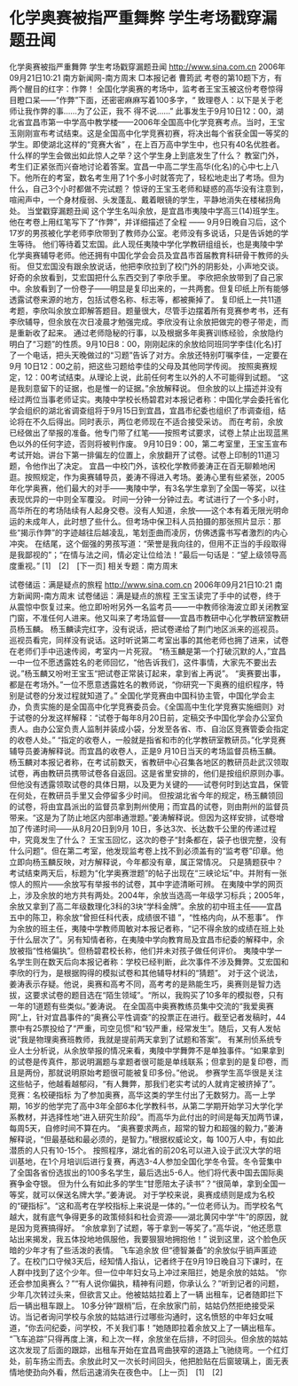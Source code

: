 # 化学奥赛被指严重舞弊 学生考场戳穿漏题丑闻

化学奥赛被指严重舞弊 学生考场戳穿漏题丑闻
http://www.sina.com.cn 2006年09月21日10:21 南方新闻网-南方周末
□本报记者 曹筠武
考卷的第10题下方，有两个醒目的红字：作弊！
全国化学奥赛的考场中，监考者王宝玉被这份考卷惊得目瞪口呆——“作弊”下面，还密密麻麻写着100多字，“ 致理卷人：以下是关于老师让我作弊的事……为了公正，我不
得不说……”
此事发生于9月10日12：00，湖北省宜昌市第一中学高中教学楼——2006年全国高中化学竞赛考点。当时，王宝玉刚刚宣布考试结束。这是全国高中化学竞赛初赛，将决出每个省获全国一等奖的学生。即使湖北这样的“竞赛大省” ，在上百万高中学生中，也只有40名优胜者。
什么样的学生会做出如此惊人之举？这个学生身上到底发生了什么？
教室门外，考生们正紧张而兴奋地讨论着答案。宜昌一中高二学生高华(化名)的心中七上八下。他所在的考室，数名考生用了1个多小时就答完了，轻松地走出了考场。但为什么，自己3个小时都做不完试题？
惊讶的王宝玉老师和疑惑的高华没有注意到，喧闹声中，一个身材瘦弱、头发蓬乱、戴着眼镜的学生，平静地消失在楼梯拐角处。
当堂戳穿漏题丑闻
这个学生名叫余放，是宜昌市夷陵中学高三(14)班学生。他在考卷上用红笔写下了“作弊”，并详细描述了全程 ——
9月9日晚自习后，这个17岁的男孩被化学老师李欣带到了教师办公室。老师没有多说话，只是告诉她的学生等待。
他们等待着艾宏国。此人现任夷陵中学化学教研组组长，也是夷陵中学化学奥赛辅导老师。他还拥有中国化学会会员及宜昌市首届教育科研骨干教师的头衔。
但艾宏国没有跟余放说话，他把李欣拉到了校门外的阴影处，小声地交谈。好奇的余放看到，艾宏国把什么东西交到了李欣手里。
李欣把余放带到了自己家中。余放看到了一份卷子——明显是复印出来的，一共两套。但复印纸上所有能够透露试卷来源的地方，包括试卷名称、标志等，都被撕掉了。
复印纸上一共11道考题，李欣叫余放立即解答题目。题量很大，尽管手边摆着所有竞赛参考书，还有李欣辅导，但余放在次日凌晨才勉强完成。李欣没有让余放把做完的卷子带走，而是重新收了起来。
通过老师隐秘的行事，以及根据多年奥赛训练经验，余放隐约明白了“习题”的性质。9月10日8：00，刚刚起床的余放给同班同学李佳(化名)打了一个电话，把头天晚做过的“习题”告诉了对方。余放还特别叮嘱李佳，一定要在9月 10日12：00之前，把这些习题给李佳的父母及其他同学传阅。
按照奥赛规定，12：00考试结束。从理论上说，此前任何考生以外的人不可能得到试题。
“这是我刻意留下的证据，也是惟一的证据。”余放解释说。
但余放的以上描述并没有经过两位当事老师证实。夷陵中学校长杨碧君对本报记者称：中国化学会委托省化学会组织的湖北省调查组将于9月15日到宜昌，宜昌市纪委也组织了市调查组，结论将在不久后得出。同时表示，两位老师现在不适合接受采访。
而在考前，余放已经做出了举报的准备。他专门带了红笔——按照考试要求，试卷上禁止出现蓝黑色以外的任何字迹，否则将被判作废。
9月10日9：00，第二考室里，王宝玉宣布考试开始。讲台下第一排偏左的位置上，余放翻开了试卷。试卷上印制的11道习题，令他作出了决定。
宜昌一中校门外，该校化学教师姜涛正在百无聊赖地闲逛。按照规定，作为奥赛辅导员，姜涛不得进入考场。姜涛心里有些紧张，2005年化学奥赛，他们最大的对手——夷陵中学，有3名学生拿到了全国一等奖，以往表现优异的一中则全军覆没。
时间一分钟一分钟过去。考试进行了一个多小时，高华所在的考场陆续有人起身交卷。没有人知道，余放——这个本有着无限光明命运的未成年人，此时想了些什么。但考场中保卫科人员拍摄的那张照片显示：那些“揭示作弊”的字迹越往后越凌乱，笔划歪曲而凌厉，仿佛透露书写者激烈的内心冲突。
在结尾，这个倔强的男孩写道：“荣誉是我向往的，但用不正当的手段取得是我鄙视的”；“在情与法之间，情必定让位给法！”最后一句话是：“望上级领导高度重视。”
[1]　[2]　[下一页]
相关专题：南方周末 

试卷储运：满是疑点的旅程
http://www.sina.com.cn 2006年09月21日10:21 南方新闻网-南方周末
试卷储运：满是疑点的旅程
王宝玉读完了手中的试卷，终于从震惊中恢复过来。他立即吩咐另外一名监考员——一中教师徐海波立即关闭教室门窗，不准任何人进来。他又叫来了考场监督——宜昌市教研中心化学教研室教研员杨玉麟。
杨玉麟读完红字，没有说话，把试卷递给了荆门地区派来的巡视员。巡视员看完，同样没有说话。这时听说第二考室出事的其他老师也拥了进来，试卷在老师们手中迅速传阅，考室内一片死寂。
“杨玉麟是第一个打破沉默的人，”宜昌一中一位不愿透露姓名的老师回忆，“他告诉我们，这件事情，大家先不要出去说。”杨玉麟又吩咐王宝玉“把试卷正常装订起来，拿到省上再说”。
“奥赛要出事，都是在考场外。”一位不愿意透露姓名的教师说，“你研究一下奥赛的组织程序，特别是试卷的分发过程就知道了。”
全国化学竞赛由中国科协主管，中国化学会主办，负责实施的是全国高中化学竞赛委员会。《全国高中生化学竞赛实施细则》对于试卷的分发这样解释：“试卷于每年8月20日前，定稿交予中国化学会办公室负责人。由办公室负责人监制并装成小袋，分发至各省、市、自治区竞赛管委会指定的收卷人处。”
“指定的收卷人，一般就是指省和市的化学教研室教研员。”化学竞赛辅导员姜涛解释说。而宜昌的收卷人，正是9 月10日当天的考场监督员杨玉麟。
杨玉麟对本报记者称，在考试前数天，省教研中心召集各地区的教研员赴武汉领取试卷，再由教研员携带试卷各自返回。这是省里安排的，他们是按组织原则办事。但他没有透露领取试卷的具体日期，以及更为关键的——试卷何时到达宜昌，保管在何处，在教研员手里又会停留多少时间。
但按湖北省今年的规定，杨玉麟领回的试卷，将由宜昌派出的监督员拿到荆州使用；而宜昌的试卷，则由荆州的监督员带来。“这是为了防止地区内部串通泄题。”姜涛解释说。但因为这样安排，试卷增加了传递时间——从8月20日到9月 10日，多达3次、长达数千公里的传递过程中，究竟发生了什么？
王宝玉回忆，这次的卷子“封条都在，袋子也很完整，没有什么问题”。但在第二考室，他发现监考卷上找不到必须盖有的“监考卷”印章。他立即向杨玉麟反映，对方解释说，今年都没有章，属正常情况。
只是猜题获中？
考试结束两天后，标题为“化学奥赛泄题”的帖子出现在“三峡论坛”中。并附有一张惊人的照片——余放写有举报书的试卷，其中字迹清晰可辨。
在夷陵中学的网页上，涉及余放的地方共有两处。2004年，余放当选高一年级学习标兵；2005年，余放又拿到了高二年级数理化3科的3块“学科金牌”。余放的初中班主任——宜昌五中的陈卫，称余放“曾担任科代表，成绩很不错 ”，“性格内向，从不惹事”。
作为余放的班主任，夷陵中学教师周敏对本报记者称，“记不得余放的成绩在班上处于什么层次了”。另有知情者称，在夷陵中学向教育局及宜昌市纪委的解释中，余放被指“性格偏执”。但杨碧君校长称，他们并未对孩子做任何评价。
夷陵中学一名学生则在数天后向本报记者称：学校已经判断，此次事件不涉及舞弊。艾宏国和李欣的行为，是根据购得的模拟试卷和其他辅导材料的“猜题”。
对于这个说法，姜涛表示存疑。他说，奥赛和高考不同，高考考的是熟能生巧，奥赛则是智力选拔，这要求试卷的题目选在“陌生领域”。“所以，我购买了10多年的模拟卷，只有一年的1道题有些类似。”姜涛说。
在全国高中奥赛教练员集中交流的“我爱奥赛网”上，针对宜昌事件的“奥赛公平性调查”的投票正在进行。截至记者发稿时，44票中有25票投给了“严重，司空见惯”和“较严重，经常发生”。随后，又有人发帖说“我是物理奥赛班教师，我就是提前两天拿到了试题和答案”。
有某刑侦系统专业人士分析说，从余放举报的情况来看，夷陵中学舞弊不是单独事件。“如果拿到的试卷是传真件，那说明漏题与拿题者很可能是单线联系；但拿到的是复印卷，而且是两份，那就说明原始考题很可能被复印多份。”他说。
参赛学生高华很是关注这些帖子，他越看越郁闷，“有人舞弊，那我们老实考试的人就肯定被挤掉了”。
竞赛：名校硬指标
为了参加奥赛，高华这类的学生付出了无数努力。高一上学期，16岁的他学完了高中3年全部6本化学教科书，从第二学期开始学习大学化学系教材，并选择性地“进入研究生阶段”。而高华为此付出的时间是每天加两节课，每周5天，自修时间不算在内。
“奥赛要求两点，超常的智力和超强的毅力，”姜涛解释说，“但最基础和最必须的，是智力。”根据权威论文，每 100万人中，有如此潜质的人只有10-15个。
按照程序，湖北省的前20名可以进入设于武汉大学的培训基地，在1个月培训后进行复赛，再选3-4人参加全国化学冬令营。冬令营集中了全国各省份选拔出的100多名学生，最后选出5-6人。他们将代表中国去国际奥赛争金夺银。
但为什么有如此多的学生“甘愿陪太子读书”？“很简单，拿到全国一等奖，就可以保送名牌大学。”姜涛说。
对于学校来说，奥赛成绩则是成为名校的“硬指标”。“这和高考在学校指标上来说是一体的。”一位老师认为。而学校名气越大，就有底气争得更多的政策倾斜和社会资源——湖北黄冈中学“牛”的原因，就是因为竞赛搞得好。
“余放拿到了试题，等于拿到一等奖了。”高华说，“他还愿意站出来揭发，我五体投地地佩服他，我要狠狠地拥抱他！”
说到这里，这个脸色灰暗的少年才有了些活泼的表情。
飞车追余放
但“德智兼备”的余放似乎销声匿迹了。在校门口守候3天后，经知情人指认，记者终于在9月19日晚自习下课时，在人群中找到了这个少年。但一位中年妇女马上冲过来阻拦，她是余放的姑姑。
“你还会参加奥赛么？”“有人说你偏执，精神有问题，你承认么？”听到记者的问题，少年几次转过头来，但欲言又止。他被姑姑拉着上了一辆
出租车，记者随即拦下后一辆出租车跟上。
10多分钟“跟梢”后，在余放家门前，姑姑仍然拒绝接受采访。当记者询问学校与余放的姑姑进行过哪些沟通时，这名愤怒的中年妇女喊道，“你去问纪委，问学校，不关我们事！”她随即拉着余放又上了一辆出租车。
“飞车追踪”只得再度上演，和上次一样，余放坐在后排，不时回头。但余放的姑姑这次发现了后面的跟踪，出租车开始在宜昌弯曲狭窄的道路上飞驰绕弯。一个红灯处，前车扬尘而去。余放此时又一次长时间回头，他把脸贴在后窗玻璃上，面无表情地使劲向外看，然后迅速消失在夜色中。
[上一页]　[1]　[2]

